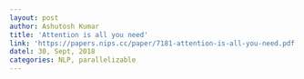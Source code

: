 ```yaml
---
layout: post
author: Ashutosh Kumar
title: 'Attention is all you need'
link: 'https://papers.nips.cc/paper/7181-attention-is-all-you-need.pdf'
datel: 30, Sept, 2018
categories: NLP, parallelizable
---
```

